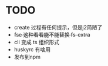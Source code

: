 # TODO
- create 过程有任何提示，但是j2简陋了
- ~~fse 这种看看能不能替换 fs-extra~~
- cli 变成 ts 组织形式
- huskyrc 有啥用
- 发布到npm